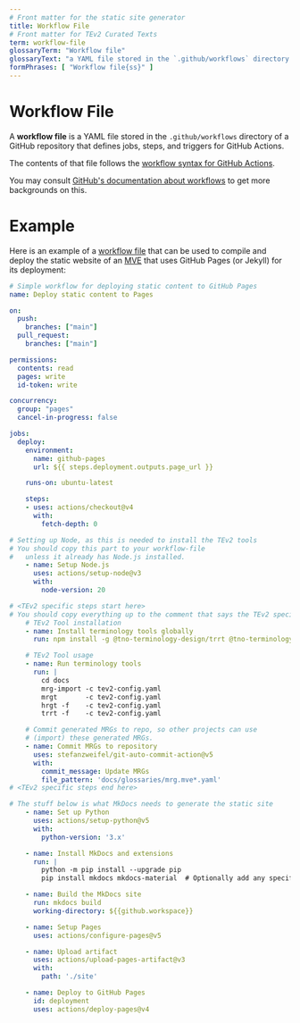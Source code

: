 ```yaml
---
# Front matter for the static site generator
title: Workflow File
# Front matter for TEv2 Curated Texts
term: workflow-file
glossaryTerm: "Workflow file"
glossaryText: "a YAML file stored in the `.github/workflows` directory of a GitHub repository that defines jobs, steps, and triggers for GitHub Actions. In our context, this file is used to compile and deploy the static website of an [MVE](@)."
formPhrases: [ "Workflow file{ss}" ]
---
```


# Workflow File

A **workflow file** is a YAML file stored in the `.github/workflows` directory of a GitHub repository that defines jobs, steps, and triggers for GitHub Actions.

The contents of that file follows the [workflow syntax for GitHub Actions](https://docs.github.com/en/actions/using-workflows/workflow-syntax-for-github-actions).

You may consult [GitHub's documentation about workflows](https://docs.github.com/en/actions/using-workflows/about-workflows) to get more backgrounds on this.

# Example

Here is an example of a [workflow file](@) that can be used
to compile and deploy the static website of an [MVE](@)
that uses GitHub Pages (or Jekyll) for its deployment:

~~~ yaml
# Simple workflow for deploying static content to GitHub Pages
name: Deploy static content to Pages

on:
  push:
    branches: ["main"]
  pull_request:
    branches: ["main"]

permissions:
  contents: read
  pages: write
  id-token: write

concurrency:
  group: "pages"
  cancel-in-progress: false

jobs:
  deploy:
    environment:
      name: github-pages
      url: ${{ steps.deployment.outputs.page_url }}

    runs-on: ubuntu-latest

    steps:
    - uses: actions/checkout@v4
      with:
        fetch-depth: 0

# Setting up Node, as this is needed to install the TEv2 tools
# You should copy this part to your workflow-file
#   unless it already has Node.js installed.
    - name: Setup Node.js
      uses: actions/setup-node@v3
      with:
        node-version: 20

# <TEv2 specific steps start here>
# You should copy everything up to the comment that says the TEv2 specific steps ends
    # TEv2 Tool installation
    - name: Install terminology tools globally
      run: npm install -g @tno-terminology-design/trrt @tno-terminology-design/hrgt @tno-terminology-design/mrgt @tno-terminology-design/mrg-import

    # TEv2 Tool usage
    - name: Run terminology tools
      run: |
        cd docs
        mrg-import -c tev2-config.yaml
        mrgt       -c tev2-config.yaml
        hrgt -f    -c tev2-config.yaml
        trrt -f    -c tev2-config.yaml

    # Commit generated MRGs to repo, so other projects can use 
    # (import) these generated MRGs. 
    - name: Commit MRGs to repository
      uses: stefanzweifel/git-auto-commit-action@v5
      with:
        commit_message: Update MRGs
        file_pattern: 'docs/glossaries/mrg.mve*.yaml'
# <TEv2 specific steps end here>

# The stuff below is what MkDocs needs to generate the static site
    - name: Set up Python
      uses: actions/setup-python@v5
      with:
        python-version: '3.x'

    - name: Install MkDocs and extensions
      run: |
        python -m pip install --upgrade pip
        pip install mkdocs mkdocs-material  # Optionally add any specific MkDocs plugins you require

    - name: Build the MkDocs site
      run: mkdocs build
      working-directory: ${{github.workspace}}

    - name: Setup Pages
      uses: actions/configure-pages@v5

    - name: Upload artifact
      uses: actions/upload-pages-artifact@v3
      with:
        path: './site'

    - name: Deploy to GitHub Pages
      id: deployment
      uses: actions/deploy-pages@v4
~~~

